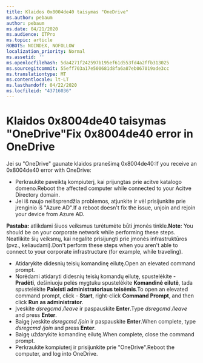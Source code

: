 ```yaml
---
title: Klaidos 0x8004de40 taisymas "OneDrive"
ms.author: pebaum
author: pebaum
ms.date: 04/21/2020
ms.audience: ITPro
ms.topic: article
ROBOTS: NOINDEX, NOFOLLOW
localization_priority: Normal
ms.assetid: ''
ms.openlocfilehash: 5da4271f242597b195ef61d553fd4a2ffb313025
ms.sourcegitcommit: 55eff703a17e500681d8fa6a87eb067019ade3cc
ms.translationtype: MT
ms.contentlocale: lt-LT
ms.lasthandoff: 04/22/2020
ms.locfileid: "43716036"
---
```

# <a name="fix-0x8004de40-error-in-onedrive"></a><span data-ttu-id="5c2f0-102">Klaidos 0x8004de40 taisymas "OneDrive"</span><span class="sxs-lookup"><span data-stu-id="5c2f0-102">Fix 0x8004de40 error in OneDrive</span></span>

<span data-ttu-id="5c2f0-103">Jei su "OneDrive" gaunate klaidos pranešimą 0x8004de40:</span><span class="sxs-lookup"><span data-stu-id="5c2f0-103">If you receive an 0x8004de40 error with OneDrive:</span></span>

- <span data-ttu-id="5c2f0-104">Perkraukite paveiktą kompiuterį, kai prijungtas prie acitve katalogo domeno.</span><span class="sxs-lookup"><span data-stu-id="5c2f0-104">Reboot the affected computer while connected to your Acitve Directory domain.</span></span>
- <span data-ttu-id="5c2f0-105">Jei iš naujo neišsprendžia problemos, atjunkite ir vėl prisijunkite prie įrenginio iš "Azure AD".</span><span class="sxs-lookup"><span data-stu-id="5c2f0-105">If a reboot doesn't fix the issue, unjoin and rejoin your device from Azure AD.</span></span> 

<span data-ttu-id="5c2f0-106">**Pastaba:** atlikdami šiuos veiksmus turėtumėte būti įmonės tinkle.</span><span class="sxs-lookup"><span data-stu-id="5c2f0-106">**Note**: You should be on your corporate network while performing these steps.</span></span> <span data-ttu-id="5c2f0-107">Neatlikite šių veiksmų, kai negalite prisijungti prie įmonės infrastruktūros (pvz., keliaudami).</span><span class="sxs-lookup"><span data-stu-id="5c2f0-107">Don't perform these steps when you aren't able to connect to your corporate infrastructure (for example, while traveling).</span></span> 

- <span data-ttu-id="5c2f0-108">Atidarykite didesnių teisių komandinę eilutę.</span><span class="sxs-lookup"><span data-stu-id="5c2f0-108">Open an elevated command prompt.</span></span> 
- <span data-ttu-id="5c2f0-109">Norėdami atidaryti didesnių teisių komandų eilutę, spustelėkite - **Pradėti**, dešiniuoju pelės mygtuku spustelėkite **Komandinė eilutė**, tada spustelėkite **Paleisti administratoriaus teisėmis**.</span><span class="sxs-lookup"><span data-stu-id="5c2f0-109">To open an elevated command prompt, click - **Start**, right-click **Command Prompt**, and then click **Run as administrator**.</span></span>
- <span data-ttu-id="5c2f0-110">Įveskite *dsregcmd /leave* ir paspauskite **Enter**.</span><span class="sxs-lookup"><span data-stu-id="5c2f0-110">Type *dsregcmd /leave* and press **Enter**.</span></span>
- <span data-ttu-id="5c2f0-111">Baigę įveskite *dsregcmd /join* ir paspauskite **Enter**.</span><span class="sxs-lookup"><span data-stu-id="5c2f0-111">When complete, type *dsregcmd /join* and press **Enter**.</span></span>
- <span data-ttu-id="5c2f0-112">Baigę uždarykite komandinę eilutę.</span><span class="sxs-lookup"><span data-stu-id="5c2f0-112">When complete, close the command prompt.</span></span>
- <span data-ttu-id="5c2f0-113">Perkraukite kompiuterį ir prisijunkite prie "OneDrive".</span><span class="sxs-lookup"><span data-stu-id="5c2f0-113">Reboot the computer, and log into OneDrive.</span></span>